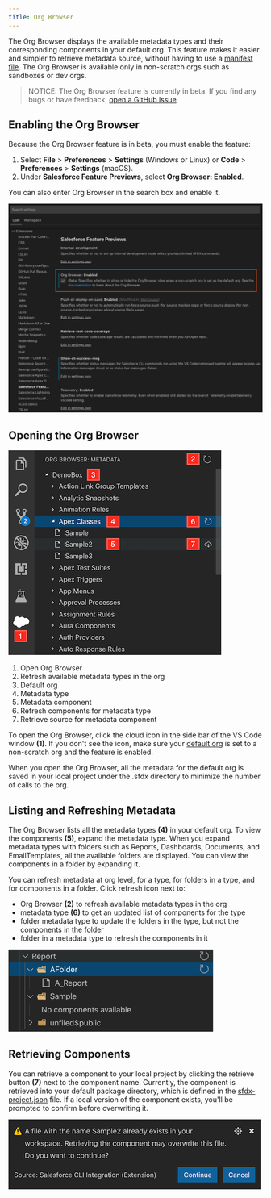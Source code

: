 ```yaml
---
title: Org Browser
---
```


The Org Browser displays the available metadata types and their corresponding components in your default org. This feature makes it easier and simpler to retrieve metadata source, without having to use a [manifest file](./org-development-model#the-manifest-packagexml-file). The Org Browser is available only in non-scratch orgs such as sandboxes or dev orgs.

> NOTICE: The Org Browser feature is currently in beta. If you find any bugs or have feedback, [open a GitHub issue](../bugs-and-feedback).

## Enabling the Org Browser

Because the Org Browser feature is in beta, you must enable the feature:

1. Select **File** > **Preferences** > **Settings** (Windows or Linux) or **Code** > **Preferences** > **Settings** (macOS).
1. Under **Salesforce Feature Previews**, select **Org Browser: Enabled**.

You can also enter Org Browser in the search box and enable it.

![Enable Org Browser](../../images/org_browser_setting.png)

## Opening the Org Browser

![Org Browser Overview](../../images/org_browser_overview.png)

1. Open Org Browser
2. Refresh available metadata types in the org
3. Default org
4. Metadata type
5. Metadata component
6. Refresh components for metadata type
7. Retrieve source for metadata component

To open the Org Browser, click the cloud icon in the side bar of the VS Code window **(1)**. If you don't see the icon, make sure your [default org](./default-org) is set to a non-scratch org and the feature is enabled.

When you open the Org Browser, all the metadata for the default org is saved in your local project under the .sfdx directory to minimize the number of calls to the org.

## Listing and Refreshing Metadata

The Org Browser lists all the metadata types **(4)** in your default org. To view the components **(5)**, expand the metadata type. When you expand metadata types with folders such as Reports, Dashboards, Documents, and EmailTemplates, all the available folders are displayed. You can view the components in a folder by expanding it.

You can refresh metadata at org level, for a type, for folders in a type, and for components in a folder. Click refresh icon next to:

- Org Browser **(2)** to refresh available metadata types in the org
- metadata type **(6)** to get an updated list of components for the type
- folder metadata type to update the folders in the type, but not the components in the folder
- folder in a metadata type to refresh the components in it

![Metadata type with folders](../../images/org_browser_folders.png)

## Retrieving Components

You can retrieve a component to your local project by clicking the retrieve button **(7)** next to the component name. Currently, the component is retrieved into your default package directory, which is defined in the [sfdx-project.json](../getting-started/first-project#the-sfdx-projectjson-file) file. If a local version of the component exists, you'll be prompted to confirm before overwriting it.

![Overwrite local component](../../images/org_browser_overwrite.png)
